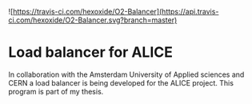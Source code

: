 ![https://travis-ci.com/hexoxide/O2-Balancer](https://api.travis-ci.com/hexoxide/O2-Balancer.svg?branch=master)
# Load balancer for ALICE
In collaboration with the Amsterdam University of Applied sciences and CERN a load balancer is being developed for the ALICE project.
This program is part of my thesis.
